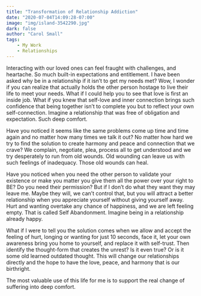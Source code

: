 ```yaml
---
title: "Transformation of Relationship Addiction"
date: "2020-07-04T14:09:28-07:00"
image: "img/island-3542290.jpg"
dark: false
author: "Carol Small"
tags:
    - My Work
    - Relationships
---
```


Interacting with our loved ones can feel fraught with challenges, and heartache.
So much built-in expectations and entitlement. I have been asked why be in a
relationship if it isn’t to get my needs met? Wow, I wonder if you can realize
that actually holds the other person hostage to live their life to meet your
needs.  What if I could help you to see that love is first an inside job. What
if you knew that self-love and inner connection brings such confidence that
being together isn’t to complete you but to reflect your own self-connection.
Imagine a relationship that was free of obligation and expectation. Such deep
comfort.

Have you noticed it seems like the same problems come up time and time again and
no matter how many times we talk it out?  No matter how hard we try to find the
solution to create harmony and peace and connection that we crave? We complain,
negotiate, plea, process all to get understood and we try desperately to run
from old wounds. Old wounding can leave us with such feelings of inadequacy.
Those old wounds can heal.

Have you noticed when you need the other person to validate your existence or
make you matter you give them all the power over your right to BE? Do you need
their permission? But if I don’t do what they want they may leave me.  Maybe
they will, we can’t control that, but you will attract a better relationship
when you appreciate yourself without giving yourself away. Hurt and wanting
overtake any chance of happiness, and we are left feeling empty. That is called
Self Abandonment. Imagine being in a relationship already happy.

What if I were to tell you the solution comes when we allow and accept the
feeling of hurt, longing or wanting for just 10 seconds, face it, let your own
awareness bring you home to yourself, and replace it with self-trust. Then
identify the thought-form that creates the unrest? Is it even true? Or is it
some old learned outdated thought. This will change our relationships directly
and the hope to have the love, peace, and harmony that is our birthright.

The most valuable use of this life for me is to support the real change of
suffering into deep comfort.
